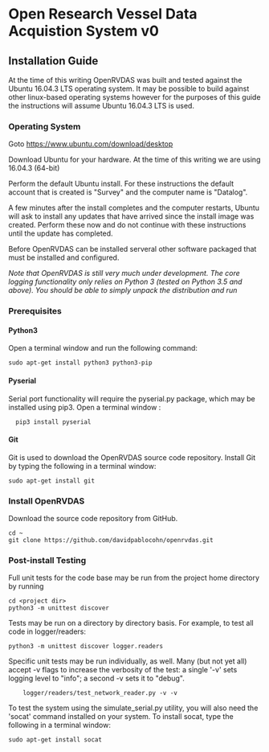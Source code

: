 
# Open Research Vessel Data Acquistion System v0

## Installation Guide
At the time of this writing OpenRVDAS was built and tested against the Ubuntu 16.04.3 LTS operating system. It may be possible to build against other linux-based operating systems however for the purposes of this guide the instructions will assume Ubuntu 16.04.3 LTS is used.

### Operating System
Goto <https://www.ubuntu.com/download/desktop>

Download Ubuntu for your hardware.  At the time of this writing we are using 16.04.3 (64-bit)

Perform the default Ubuntu install.  For these instructions the default account that is created is "Survey" and the computer name is "Datalog".

A few minutes after the install completes and the computer restarts, Ubuntu will ask to install any updates that have arrived since the install image was created.  Perform these now and do not continue with these instructions until the update has completed.

Before OpenRVDAS can be installed serveral other software packaged that must be installed and configured.

*Note that OpenRVDAS is still very much under development. The core logging functionality only relies on Python 3 (tested on Python 3.5 and above). You should be able to simply unpack the distribution and run*

### Prerequisites

#### Python3

Open a terminal window and run the following command:
```
sudo apt-get install python3 python3-pip
```

#### Pyserial
Serial port functionality will require the pyserial.py package, which
may be installed using pip3.  Open a terminal window :

```
  pip3 install pyserial
```

#### Git
Git is used to download the OpenRVDAS source code repository.  Install Git by typing the following in a terminal window:
```
sudo apt-get install git
```

### Install OpenRVDAS

Download the source code repository from GitHub.

```
cd ~
git clone https://github.com/davidpablocohn/openrvdas.git
```

### Post-install Testing

Full unit tests for the code base may be run from the project home
directory by running
```
cd <project dir>
python3 -m unittest discover
```

Tests may be run on a directory by directory basis.  For example, to test all code in logger/readers:
```
python3 -m unittest discover logger.readers
```

Specific unit tests may be run individually, as well.  Many (but not yet all) accept -v flags to increase the verbosity of
the test: a single '-v' sets logging level to "info"; a second -v sets
it to "debug".
```
    logger/readers/test_network_reader.py -v -v
```

To test the system using the simulate_serial.py utility, you will also need the 'socat' command installed on your system.  To install socat, type the following in a terminal window:
```
sudo apt-get install socat
```
